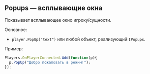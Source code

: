 ## Popups — всплывающие окна

Показывает всплывающее окно игроку/сущности.

Основное:
- `player.PopUp("text")` или любой объект, реализующий `IPopups`.

Пример:
```javascript
Players.OnPlayerConnected.Add(function(p){
  p.PopUp("Добро пожаловать в режим!");
});
```

